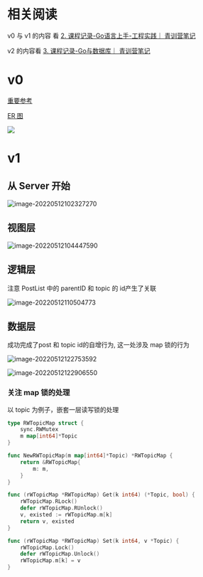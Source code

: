 # 相关阅读

v0 与 v1 的内容 看 [2. 课程记录-Go语言上手-工程实践｜ 青训营笔记](https://juejin.cn/post/7096848424917532680)

v2 的内容看 [3. 课程记录-Go与数据库｜ 青训营笔记](https://juejin.cn/post/7099397274337280014) 

# v0

[重要参考](https://juejin.cn/post/7095327443585597453#heading-12)

[ER 图](https://app.diagrams.net/#G1LZJdPQrZxJDsCtTSmlu8BvFkQWEz0B8L)

![](https://s2.loli.net/2022/05/12/wGYj5y8A1cvJE7B.png)

# v1

## 从 Server 开始

![image-20220512102327270](https://s2.loli.net/2022/05/12/oeT4lMKyShuvfwd.png)



## 视图层

![image-20220512104447590](https://s2.loli.net/2022/05/12/IWnJZ6FANYx5KLt.png)

## 逻辑层

注意 PostList 中的 parentID 和 topic 的 id产生了关联

![image-20220512110504773](https://s2.loli.net/2022/05/12/IrqC4anfgHVsvWE.png)



## 数据层

成功完成了post  和 topic id的自增行为, 这一处涉及 map 锁的行为

![image-20220512122753592](https://s2.loli.net/2022/05/12/mvfRBTxu6VjkhtL.png)



![image-20220512122906550](https://s2.loli.net/2022/05/12/t2CKABDF8WqIkG7.png)

### 关注 map 锁的处理

以 topic 为例子，嵌套一层读写锁的处理

```go
type RWTopicMap struct {
	sync.RWMutex
	m map[int64]*Topic
}

func NewRWTopicMap(m map[int64]*Topic) *RWTopicMap {
	return &RWTopicMap{
		m: m,
	}
}

func (rWTopicMap *RWTopicMap) Get(k int64) (*Topic, bool) {
	rWTopicMap.RLock()
	defer rWTopicMap.RUnlock()
	v, existed := rWTopicMap.m[k]
	return v, existed
}

func (rWTopicMap *RWTopicMap) Set(k int64, v *Topic) {
	rWTopicMap.Lock()
	defer rWTopicMap.Unlock()
	rWTopicMap.m[k] = v
}
```

